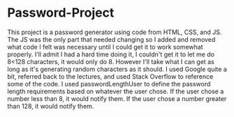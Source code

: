 # Password-Project
This project is a password generator using code from HTML, CSS, and JS. The JS was the only part that needed changing so I added and removed what code I felt was necessary until I could get it to work somewhat properly. I'll admit I had a hard time doing it, I couldn't get it to let me do 8<128 characters, it would only do 8. However I'll take what I can get as long as it's generating random characters as it should. I used Google quite a bit, referred back to the lectures, and used Stack Overflow to reference some of the code. I used passwordLengthUser to define the password length requirements based on whatever the user chose. If the user chose a number less than 8, it would notify them. If the user chose a number greater than 128, it would notify them.
